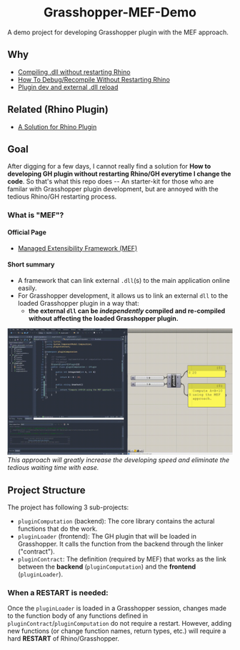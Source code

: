 <h1 align="center">Grasshopper-MEF-Demo</h1>
A demo project for developing Grasshopper plugin with the MEF approach.

## Why 
- [Compiling .dll without restarting Rhino](https://discourse.mcneel.com/t/compiling-dll-without-restarting-rhino/93825)
- [How To Debug/Recompile Without Restarting Rhino](https://discourse.mcneel.com/t/how-to-debug-recompile-without-restarting-rhino/94141)
- [Plugin dev and external .dll reload](https://discourse.mcneel.com/t/plugin-dev-and-external-dll-reload/114020)

## Related (Rhino Plugin)
- [A Solution for Rhino Plugin](https://discourse.mcneel.com/t/new-way-to-load-a-c-net-plugin/31284)


## Goal 
After digging for a few days, I cannot really find a solution for **How to developing GH plugin without restarting Rhino/GH everytime I change the code**. So that's what this repo does -- An starter-kit for those who are familar with Grasshopper plugin development, but are annoyed with the tedious Rhino/GH restarting process.


### What is "MEF"?
#### Official Page
- [Managed Extensibility Framework (MEF)](https://docs.microsoft.com/en-us/dotnet/framework/mef/)

#### Short summary
- A framework that can link external `.dll`(s) to the main application online easily.
- For Grasshopper development, it allows us to link an external `dll`  to the loaded Grasshopper plugin in a way that: 
  - **the external `dll` can be _independently_ compiled and re-compiled without affecting the loaded Grasshopper plugin.**

![Demo Video](https://github.com/xarthurx/Grasshopper-MEF-demo/blob/main/demoMEF.gif)
*This approach will greatly increase the developing speed and eliminate the tedious waiting time with ease.*


## Project Structure
The project has following 3 sub-projects:
- `pluginComputation` (backend): The core library contains the actural functions that do the work.
- `pluginLoader` (frontend): The GH plugin that will be loaded in Grasshopper. It calls the function from the backend through the linker ("contract").
- `pluginContract`: The definition (required by MEF) that works as the link between the **backend** (`pluginComputation`) and the **frontend** (`pluginLoader`).

### When a RESTART is needed:
Once the `pluginLoader` is loaded in a Grasshopper session, changes made to the function body of any functions defined in `pluginContract`/`pluginComputation` do not require a restart. However, adding new functions (or change function names, return types, etc.) will require a hard **RESTART** of Rhino/Grasshopper.
